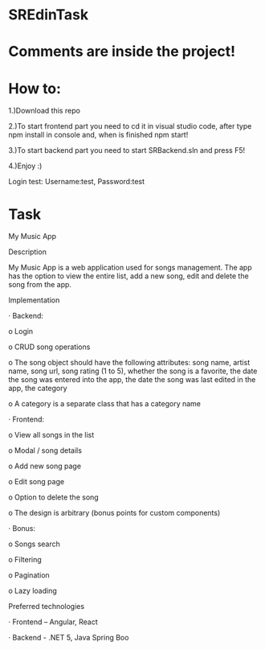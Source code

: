 # SREdinTask
# Comments are inside the project!
# How to:

1.)Download this repo

2.)To start frontend part you need to cd it in visual studio code, after type npm install in console and, when is finished npm start!

3.)To start backend part you need to start SRBackend.sln and press F5!

4.)Enjoy :)

  Login test:
    Username:test, Password:test

# Task

My Music App

Description

My Music App is a web application used for songs management. The app has the option to view the entire list, add a new song, edit and delete the song from the app.

Implementation

· Backend:

o Login

o CRUD song operations

o The song object should have the following attributes: song name, artist name, song url, song rating (1 to 5), whether the song is a favorite, the date the song was entered into the app, the date the song was last edited in the app, the category

o A category is a separate class that has a category name

· Frontend:

o View all songs in the list

o Modal / song details

o Add new song page

o Edit song page

o Option to delete the song

o The design is arbitrary (bonus points for custom components)

· Bonus:

o Songs search

o Filtering

o Pagination

o Lazy loading

Preferred technologies

· Frontend – Angular, React

· Backend - .NET 5, Java Spring Boo
